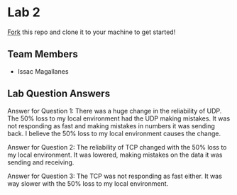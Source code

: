 # Lab 2
[Fork](https://docs.github.com/en/get-started/quickstart/fork-a-repo) this repo and clone it to your machine to get started!

## Team Members
- Issac Magallanes

## Lab Question Answers

Answer for Question 1: There was a huge change in the reliability of UDP. The 50% loss to my local environment had the UDP making mistakes. It was not responding as fast and making mistakes in numbers it was sending back. I believe the 50% loss to my local environment causes the change.

Answer for Question 2: The reliability of TCP changed with the 50% loss to my local environment. It was lowered, making mistakes on the data it was sending and receiving.

Answer for Question 3: The TCP was not responding as fast either. It was way slower with the 50% loss to my local environment.